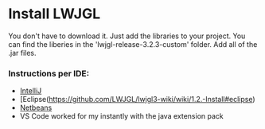 # Install LWJGL

You don't have to download it. Just add the libraries to your project.
You can find the liberies in the 'lwjgl-release-3.2.3-custom' folder.
Add all of the .jar files.

### Instructions per IDE:
- [IntelliJ](https://github.com/LWJGL/lwjgl3-wiki/wiki/1.2.-Install#intellij-idea)
- [Eclipse(https://github.com/LWJGL/lwjgl3-wiki/wiki/1.2.-Install#eclipse)
- [Netbeans](https://github.com/LWJGL/lwjgl3-wiki/wiki/1.2.-Install#netbeans)
- VS Code worked for my instantly with the java extension pack
